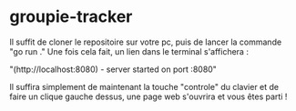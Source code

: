 # groupie-tracker

Il suffit de cloner le repositoire sur votre pc, puis de lancer la commande "go run ."
Une fois cela fait, un lien dans le terminal s'affichera :

"(http://localhost:8080) - server started on port :8080" 

Il suffira simplement de maintenant la touche "controle" du clavier et de faire un clique gauche dessus, une page web s'ouvrira et vous êtes parti !
